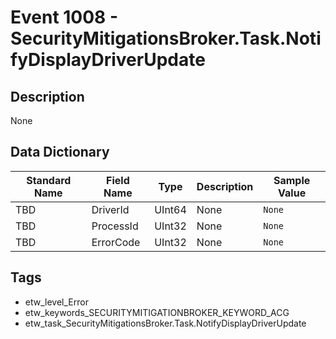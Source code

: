 # Event 1008 - SecurityMitigationsBroker.Task.NotifyDisplayDriverUpdate

## Description
None

## Data Dictionary
|Standard Name|Field Name|Type|Description|Sample Value|
|---|---|---|---|---|
|TBD|DriverId|UInt64|None|`None`|
|TBD|ProcessId|UInt32|None|`None`|
|TBD|ErrorCode|UInt32|None|`None`|

## Tags
* etw_level_Error
* etw_keywords_SECURITYMITIGATIONBROKER_KEYWORD_ACG
* etw_task_SecurityMitigationsBroker.Task.NotifyDisplayDriverUpdate